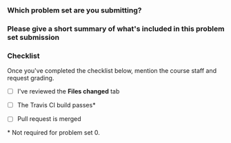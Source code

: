 ### Which problem set are you submitting?

### Please give a short summary of what's included in this problem set submission

### Checklist

Once you've completed the checklist below, mention the course staff and request
grading.

- [ ] I've reviewed the **Files changed** tab
- [ ] The Travis CI build passes\*
- [ ] Pull request is merged


\* Not required for problem set 0.
